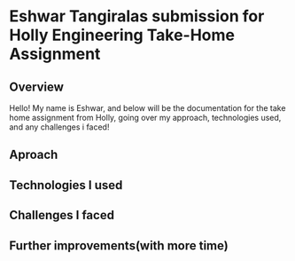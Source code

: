 # Eshwar Tangiralas submission for Holly Engineering Take-Home Assignment

## Overview

Hello! My name is Eshwar, and below will be the documentation for the take home assignment from Holly, going over my approach, technologies used, and any challenges i faced!

## Aproach


## Technologies I used

## Challenges I faced

## Further improvements(with more time)